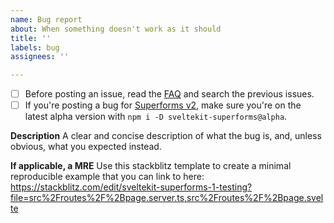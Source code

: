 ```yaml
---
name: Bug report
about: When something doesn't work as it should
title: ''
labels: bug
assignees: ''

---
```


- [ ] Before posting an issue, read the [FAQ](https://superforms.rocks/faq) and search the previous issues.
- [ ] If you're posting a bug for [Superforms v2](https://superforms.rocks/migration-v2), make sure you're on the latest alpha version with `npm i -D sveltekit-superforms@alpha`.

**Description**
A clear and concise description of what the bug is, and, unless obvious, what you expected instead.

**If applicable, a MRE**
Use this stackblitz template to create a minimal reproducible example that you can link to here: https://stackblitz.com/edit/sveltekit-superforms-1-testing?file=src%2Froutes%2F%2Bpage.server.ts,src%2Froutes%2F%2Bpage.svelte
